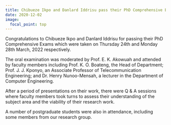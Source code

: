 ```yaml
---
title: Chibueze Ikpo and Danlard Iddrisu pass their PhD Comprehensive Examination
date: 2020-12-02
image:
  focal_point: top
---
```

Congratulations to Chibueze Ikpo and Danlard Iddrisu for passing their PhD Comprehensive Exams which were taken on Thursday 24th and Monday 28th March, 2022 respectively. 

<!--more-->

The oral examination was moderated by Prof. E. K. Akowuah and attended by faculty members including Prof. K. O. Boateng, the Head of Department; Prof. J. J. Kponyo, an Associate Professor of Telecommunication Engineering; and Dr. Henry Nunoo-Mensah, a lecturer in the Department of Computer Engineering.

After a period of presentations on their work, there were Q & A sessions where faculty members took turns to assess their understanding of the subject area and the viability of their research work. 

A number of postgraduate students were also in attendance, including some members from our research group.